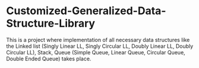 # Customized-Generalized-Data-Structure-Library
This is a project where implementation of all necessary data structures like the Linked list   (Singly Linear LL, Singly Circular LL, Doubly Linear LL, Doubly Circular LL), Stack,     Queue (Simple Queue, Linear Queue, Circular Queue, Double Ended Queue) takes place.
